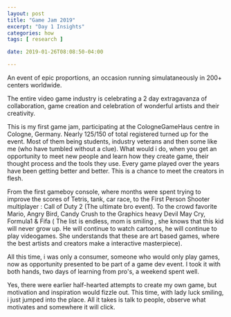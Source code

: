```yaml
---
layout: post
title: "Game Jam 2019"
excerpt: "Day 1 Insights"
categories: how
tags: [ research ]

date: 2019-01-26T08:08:50-04:00

---
```



An event of epic proportions, an occasion running simulataneously in 200+ centers worldwide.

The entire video game industry is celebrating a 2 day extragavanza of collaboration, game creation 
and celebration of wonderful artists and their creativity.

This is my first game jam, participating at the CologneGameHaus centre in Cologne, Germany. Nearly 125/150 of total registered turned up
for the event. Most of them being students, industry veterans and then some like me (who have tumbled without a clue). What would i do, when you 
get an opportunity to meet new people and learn how they create game, their thought process and the tools they use. Every game played over the years have been getting better and better. This is a chance to meet the creators in flesh.

From the first gameboy console, where months were spent trying to improve the scores of Tetris, tank, car race, to the First Person Shooter multiplayer : Call of Duty 2 (The ultimate bro event). To the crowd favorite Mario, Angry Bird, Candy Crush to the Graphics heavy
Devil May Cry, Formula1 & Fifa ( The list is endless, mom is smiling , she knows that this kid will never grow up. He will continue to watch cartoons, he will continue to play videogames. She understands that these are art based games, where the best artists and creators make a interactive masterpiece).

All this time, i was only a consumer, someone who would only play games, now as opportunity presented to be part of a game dev event. 
I took it with both hands, two days of learning from pro's, a weekend spent well. 

Yes, there were earlier half-hearted attempts to create my own game, but motivation and inspiration would fizzle out. This time, with lady luck smiling, i just jumped into the place. All it takes is talk to people, observe what motivates and somewhere it will click.

